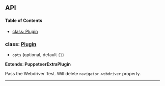 ## API

<!-- Generated by documentation.js. Update this documentation by updating the source code. -->

#### Table of Contents

- [class: Plugin](#class-plugin)

### class: [Plugin](https://github.com/berstend/puppeteer-extra/blob/bd73a05835ef5bd19565330188ad69d49431b7ea/packages/puppeteer-extra-plugin-stealth/evasions/navigator.webdriver/index.js#L9-L33)

- `opts` (optional, default `{}`)

**Extends: PuppeteerExtraPlugin**

Pass the Webdriver Test.
Will delete `navigator.webdriver` property.

---
